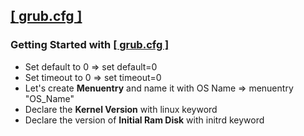 <h2><a href="https://github.com/mahendragandham/Conqueror/blob/main/boot/grub/grub.cfg"><b>[ grub.cfg ]</b></a></h2>
<h3>Getting Started with <a href="https://github.com/mahendragandham/Conqueror/blob/main/boot/grub/grub.cfg"><b>[ grub.cfg ]</b></a></h3>
<ul>
  <li>Set default to 0              =>  set default=0</li>
  <li>Set timeout to 0              =>  set timeout=0</li>
  <li>Let's create <b>Menuentry</b> and name it with OS Name => menuentry "OS_Name"</li>
  <li>Declare the <b>Kernel Version</b> with linux keyword</li>
  <li>Declare the version of <b>Initial Ram Disk</b> with initrd keyword</li>
</ul>

  
